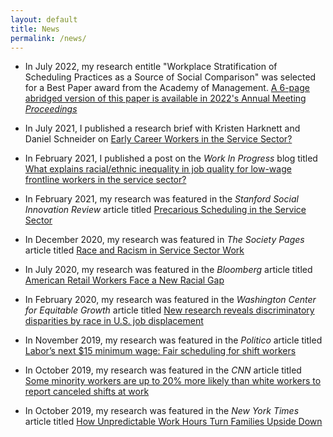 ```yaml
---
layout: default
title: News
permalink: /news/
---
```

* In July 2022, my research entitle "Workplace Stratification of Scheduling Practices as a Source of Social Comparison" was selected for a Best Paper award from the Academy of Management.  [A 6-page abridged version of this paper is available in 2022's Annual Meeting _Proceedings_](https://journals.aom.org/doi/abs/10.5465/AMBPP.2022.54)

* In July 2021, I published a research brief with Kristen Harknett and Daniel Schneider on [Early Career Workers in the Service Sector?](https://shift.hks.harvard.edu/wp-content/uploads/2021/07/Early-Career-Workers-in-Service-Sector-July-2021-1.pdf)

* In February 2021, I published a post on the _Work In Progress_ blog titled [What explains racial/ethnic inequality in job quality for low-wage frontline workers in the service sector?](http://www.wipsociology.org/2021/02/11/what-explains-racial-ethnic-inequality-in-job-quality-for-low-wage-frontline-workers-in-the-service-sector/?utm_source=rss&utm_medium=rss&utm_campaign=what-explains-racial-ethnic-inequality-in-job-quality-for-low-wage-frontline-workers-in-the-service-sector)

* In February 2021, my research was featured in the _Stanford Social Innovation Review_ article titled [Precarious Scheduling in the Service Sector](https://ssir.org/articles/entry/precarious_scheduling_in_the_service_sector)

* In December 2020, my research was featured in _The Society Pages_ article titled [Race and Racism in Service Sector Work](https://thesocietypages.org/discoveries/2020/12/10/race-and-racism-in-service-sector-work/)

* In July 2020, my research was featured in the _Bloomberg_ article titled [American Retail Workers Face a New Racial Gap](https://www.bloomberg.com/news/articles/2020-07-16/american-retail-workers-face-a-new-racial-gap?srnd=premium)

* In February 2020, my research was featured in the _Washington Center for Equitable Growth_ article titled [New research reveals discriminatory disparities by race in U.S. job displacement](https://equitablegrowth.org/new-research-reveals-discriminatory-disparities-by-race-in-u-s-job-displacement/)

* In November 2019, my research was featured in the _Politico_ article titled  [Labor’s next $15 minimum wage: Fair scheduling for shift workers](https://www.politico.com/states/new-jersey/story/2019/11/04/labors-next-15-minimum-wage-fair-scheduling-for-shift-workers-1226196)

* In October 2019, my research was featured in the _CNN_ article titled [Some minority workers are up to 20% more likely than white workers to report canceled shifts at work](https://www.cnn.com/2019/10/17/business/minority-retail-workers-fast-food-hours/index.html?utm_content=2019-10-17T17%3A07%3A49&utm_medium=social&utm_term=link&utm_source=twCNN)

* In October 2019, my research was featured in the _New York Times_ article titled [How Unpredictable Work Hours Turn Families Upside Down](https://www.nytimes.com/2019/10/16/upshot/unpredictable-job-hours.html)
